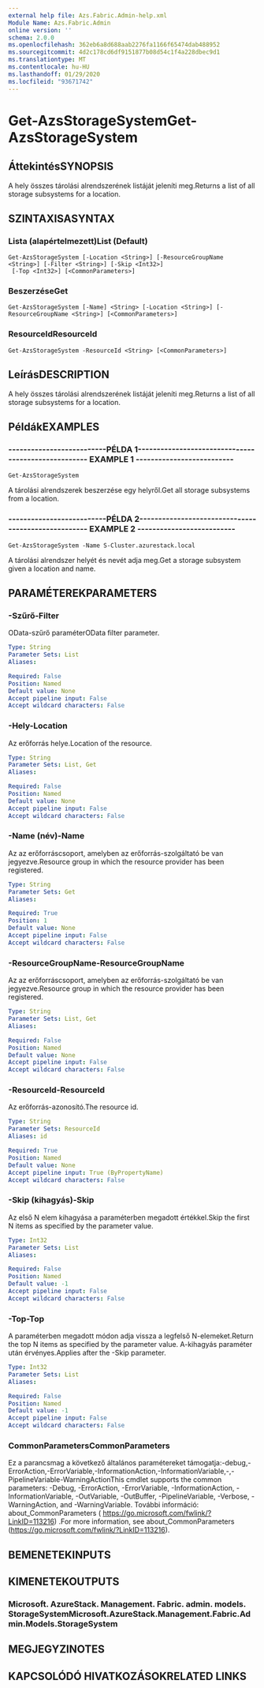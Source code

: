 ```yaml
---
external help file: Azs.Fabric.Admin-help.xml
Module Name: Azs.Fabric.Admin
online version: ''
schema: 2.0.0
ms.openlocfilehash: 362eb6a8d688aab2276fa1166f65474dab488952
ms.sourcegitcommit: 4d2c178cd6df9151877b08d54c1f4a228dbec9d1
ms.translationtype: MT
ms.contentlocale: hu-HU
ms.lasthandoff: 01/29/2020
ms.locfileid: "93671742"
---
```

# <span data-ttu-id="72ba6-101">Get-AzsStorageSystem</span><span class="sxs-lookup"><span data-stu-id="72ba6-101">Get-AzsStorageSystem</span></span>

## <span data-ttu-id="72ba6-102">Áttekintés</span><span class="sxs-lookup"><span data-stu-id="72ba6-102">SYNOPSIS</span></span>
<span data-ttu-id="72ba6-103">A hely összes tárolási alrendszerének listáját jeleníti meg.</span><span class="sxs-lookup"><span data-stu-id="72ba6-103">Returns a list of all storage subsystems for a location.</span></span>

## <span data-ttu-id="72ba6-104">SZINTAXISA</span><span class="sxs-lookup"><span data-stu-id="72ba6-104">SYNTAX</span></span>

### <span data-ttu-id="72ba6-105">Lista (alapértelmezett)</span><span class="sxs-lookup"><span data-stu-id="72ba6-105">List (Default)</span></span>
```
Get-AzsStorageSystem [-Location <String>] [-ResourceGroupName <String>] [-Filter <String>] [-Skip <Int32>]
 [-Top <Int32>] [<CommonParameters>]
```

### <span data-ttu-id="72ba6-106">Beszerzése</span><span class="sxs-lookup"><span data-stu-id="72ba6-106">Get</span></span>
```
Get-AzsStorageSystem [-Name] <String> [-Location <String>] [-ResourceGroupName <String>] [<CommonParameters>]
```

### <span data-ttu-id="72ba6-107">ResourceId</span><span class="sxs-lookup"><span data-stu-id="72ba6-107">ResourceId</span></span>
```
Get-AzsStorageSystem -ResourceId <String> [<CommonParameters>]
```

## <span data-ttu-id="72ba6-108">Leírás</span><span class="sxs-lookup"><span data-stu-id="72ba6-108">DESCRIPTION</span></span>
<span data-ttu-id="72ba6-109">A hely összes tárolási alrendszerének listáját jeleníti meg.</span><span class="sxs-lookup"><span data-stu-id="72ba6-109">Returns a list of all storage subsystems for a location.</span></span>

## <span data-ttu-id="72ba6-110">Példák</span><span class="sxs-lookup"><span data-stu-id="72ba6-110">EXAMPLES</span></span>

### <span data-ttu-id="72ba6-111">--------------------------PÉLDA 1--------------------------</span><span class="sxs-lookup"><span data-stu-id="72ba6-111">-------------------------- EXAMPLE 1 --------------------------</span></span>
```
Get-AzsStorageSystem
```

<span data-ttu-id="72ba6-112">A tárolási alrendszerek beszerzése egy helyről.</span><span class="sxs-lookup"><span data-stu-id="72ba6-112">Get all storage subsystems from a location.</span></span>

### <span data-ttu-id="72ba6-113">--------------------------PÉLDA 2--------------------------</span><span class="sxs-lookup"><span data-stu-id="72ba6-113">-------------------------- EXAMPLE 2 --------------------------</span></span>
```
Get-AzsStorageSystem -Name S-Cluster.azurestack.local
```

<span data-ttu-id="72ba6-114">A tárolási alrendszer helyét és nevét adja meg.</span><span class="sxs-lookup"><span data-stu-id="72ba6-114">Get a storage subsystem given a location and name.</span></span>

## <span data-ttu-id="72ba6-115">PARAMÉTEREK</span><span class="sxs-lookup"><span data-stu-id="72ba6-115">PARAMETERS</span></span>

### <span data-ttu-id="72ba6-116">-Szűrő</span><span class="sxs-lookup"><span data-stu-id="72ba6-116">-Filter</span></span>
<span data-ttu-id="72ba6-117">OData-szűrő paraméter</span><span class="sxs-lookup"><span data-stu-id="72ba6-117">OData filter parameter.</span></span>

```yaml
Type: String
Parameter Sets: List
Aliases: 

Required: False
Position: Named
Default value: None
Accept pipeline input: False
Accept wildcard characters: False
```

### <span data-ttu-id="72ba6-118">-Hely</span><span class="sxs-lookup"><span data-stu-id="72ba6-118">-Location</span></span>
<span data-ttu-id="72ba6-119">Az erőforrás helye.</span><span class="sxs-lookup"><span data-stu-id="72ba6-119">Location of the resource.</span></span>

```yaml
Type: String
Parameter Sets: List, Get
Aliases: 

Required: False
Position: Named
Default value: None
Accept pipeline input: False
Accept wildcard characters: False
```

### <span data-ttu-id="72ba6-120">-Name (név)</span><span class="sxs-lookup"><span data-stu-id="72ba6-120">-Name</span></span>
<span data-ttu-id="72ba6-121">Az az erőforráscsoport, amelyben az erőforrás-szolgáltató be van jegyezve.</span><span class="sxs-lookup"><span data-stu-id="72ba6-121">Resource group in which the resource provider has been registered.</span></span>

```yaml
Type: String
Parameter Sets: Get
Aliases: 

Required: True
Position: 1
Default value: None
Accept pipeline input: False
Accept wildcard characters: False
```

### <span data-ttu-id="72ba6-122">-ResourceGroupName</span><span class="sxs-lookup"><span data-stu-id="72ba6-122">-ResourceGroupName</span></span>
<span data-ttu-id="72ba6-123">Az az erőforráscsoport, amelyben az erőforrás-szolgáltató be van jegyezve.</span><span class="sxs-lookup"><span data-stu-id="72ba6-123">Resource group in which the resource provider has been registered.</span></span>

```yaml
Type: String
Parameter Sets: List, Get
Aliases: 

Required: False
Position: Named
Default value: None
Accept pipeline input: False
Accept wildcard characters: False
```

### <span data-ttu-id="72ba6-124">-ResourceId</span><span class="sxs-lookup"><span data-stu-id="72ba6-124">-ResourceId</span></span>
<span data-ttu-id="72ba6-125">Az erőforrás-azonosító.</span><span class="sxs-lookup"><span data-stu-id="72ba6-125">The resource id.</span></span>

```yaml
Type: String
Parameter Sets: ResourceId
Aliases: id

Required: True
Position: Named
Default value: None
Accept pipeline input: True (ByPropertyName)
Accept wildcard characters: False
```

### <span data-ttu-id="72ba6-126">-Skip (kihagyás)</span><span class="sxs-lookup"><span data-stu-id="72ba6-126">-Skip</span></span>
<span data-ttu-id="72ba6-127">Az első N elem kihagyása a paraméterben megadott értékkel.</span><span class="sxs-lookup"><span data-stu-id="72ba6-127">Skip the first N items as specified by the parameter value.</span></span>

```yaml
Type: Int32
Parameter Sets: List
Aliases: 

Required: False
Position: Named
Default value: -1
Accept pipeline input: False
Accept wildcard characters: False
```

### <span data-ttu-id="72ba6-128">-Top</span><span class="sxs-lookup"><span data-stu-id="72ba6-128">-Top</span></span>
<span data-ttu-id="72ba6-129">A paraméterben megadott módon adja vissza a legfelső N-elemeket.</span><span class="sxs-lookup"><span data-stu-id="72ba6-129">Return the top N items as specified by the parameter value.</span></span>
<span data-ttu-id="72ba6-130">A-kihagyás paraméter után érvényes.</span><span class="sxs-lookup"><span data-stu-id="72ba6-130">Applies after the -Skip parameter.</span></span>

```yaml
Type: Int32
Parameter Sets: List
Aliases: 

Required: False
Position: Named
Default value: -1
Accept pipeline input: False
Accept wildcard characters: False
```

### <span data-ttu-id="72ba6-131">CommonParameters</span><span class="sxs-lookup"><span data-stu-id="72ba6-131">CommonParameters</span></span>
<span data-ttu-id="72ba6-132">Ez a parancsmag a következő általános paramétereket támogatja:-debug,-ErrorAction,-ErrorVariable,-InformationAction,-InformationVariable,-,-PipelineVariable-WarningAction</span><span class="sxs-lookup"><span data-stu-id="72ba6-132">This cmdlet supports the common parameters: -Debug, -ErrorAction, -ErrorVariable, -InformationAction, -InformationVariable, -OutVariable, -OutBuffer, -PipelineVariable, -Verbose, -WarningAction, and -WarningVariable.</span></span> <span data-ttu-id="72ba6-133">További információ: about_CommonParameters ( https://go.microsoft.com/fwlink/?LinkID=113216) .</span><span class="sxs-lookup"><span data-stu-id="72ba6-133">For more information, see about_CommonParameters (https://go.microsoft.com/fwlink/?LinkID=113216).</span></span>

## <span data-ttu-id="72ba6-134">BEMENETEK</span><span class="sxs-lookup"><span data-stu-id="72ba6-134">INPUTS</span></span>

## <span data-ttu-id="72ba6-135">KIMENETEK</span><span class="sxs-lookup"><span data-stu-id="72ba6-135">OUTPUTS</span></span>

### <span data-ttu-id="72ba6-136">Microsoft. AzureStack. Management. Fabric. admin. models. StorageSystem</span><span class="sxs-lookup"><span data-stu-id="72ba6-136">Microsoft.AzureStack.Management.Fabric.Admin.Models.StorageSystem</span></span>

## <span data-ttu-id="72ba6-137">MEGJEGYZI</span><span class="sxs-lookup"><span data-stu-id="72ba6-137">NOTES</span></span>

## <span data-ttu-id="72ba6-138">KAPCSOLÓDÓ HIVATKOZÁSOK</span><span class="sxs-lookup"><span data-stu-id="72ba6-138">RELATED LINKS</span></span>

